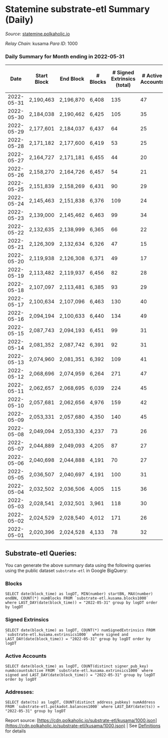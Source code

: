 # Statemine substrate-etl Summary (Daily)

_Source_: [statemine.polkaholic.io](https://statemine.polkaholic.io)

*Relay Chain*: kusama
*Para ID*: 1000



### Daily Summary for Month ending in 2022-05-31


| Date | Start Block | End Block | # Blocks | # Signed Extrinsics (total) | # Active Accounts | # Passive | # New | # Addresses with Balances | # Events | # Transfers | # XCM Transfers In | # XCM Transfers Out |
| ---- | ----------- | --------- | -------- | --------------------------- | ----------------- | --------- | ----- | ------------------------- | -------- | ----------- | ------------------ | ------------------- |
| 2022-05-31 | 2,190,463 | 2,196,870 | 6,408  | 135 | 47 |  |  | 22,377 | 15,578 | 2,043 ($90,701.33) | 36 ($7,854.03) | 30 ($24,961.19) |
| 2022-05-30 | 2,184,038 | 2,190,462 | 6,425  | 105 | 35 |  |  | 22,363 | 15,363 | 1,837 ($44,129.10) | 23 ($3,939.84) | 17 ($34,886.44) |
| 2022-05-29 | 2,177,601 | 2,184,037 | 6,437  | 64 | 25 |  |  | 22,348 | 14,589 | 1,378 ($55,196.12) | 13 ($1,162.49) | 23 ($15,534.74) |
| 2022-05-28 | 2,171,182 | 2,177,600 | 6,419  | 53 | 25 |  |  | 22,344 | 14,199 | 1,076 ($34,862.54) | 12 ($7,916.77) | 11 ($15,874.55) |
| 2022-05-27 | 2,164,727 | 2,171,181 | 6,455  | 44 | 20 |  |  | 22,339 | 14,354 | 1,138 ($45,388.46) | 20 ($4,772.08) | 10 ($7,031.67) |
| 2022-05-26 | 2,158,270 | 2,164,726 | 6,457  | 54 | 21 |  |  | 22,331 | 14,148 | 998 ($25,879.66) | 6 ($819.18) | 6 ($4,280.28) |
| 2022-05-25 | 2,151,839 | 2,158,269 | 6,431  | 90 | 29 |  |  | 22,327 | 14,861 | 1,603 ($188,466.80) | 12 ($4,042.28) | 12 ($109,453.55) |
| 2022-05-24 | 2,145,463 | 2,151,838 | 6,376  | 109 | 24 |  |  | 22,319 | 14,797 | 1,576 ($34,722.87) | 16 ($3,421.53) | 6 ($3,740.91) |
| 2022-05-23 | 2,139,000 | 2,145,462 | 6,463  | 99 | 34 |  |  | 22,312 | 15,318 | 1,925 ($311,988.60) | 11 ($3,127.21) | 19 ($24,647.09) |
| 2022-05-22 | 2,132,635 | 2,138,999 | 6,365  | 66 | 22 |  |  | 22,296 | 14,066 | 1,035 ($38,798.11) | 7 ($3,022.05) | 6 ($11,067.08) |
| 2022-05-21 | 2,126,309 | 2,132,634 | 6,326  | 47 | 15 |  |  | 22,274 | 13,904 | 982 ($110,271.47) | 12 ($582.10) | 14 ($8,246.68) |
| 2022-05-20 | 2,119,938 | 2,126,308 | 6,371  | 49 | 17 |  |  | 22,267 | 14,022 | 1,010 ($63,737.66) | 12 ($75,891.68) | 12 ($19,734.91) |
| 2022-05-19 | 2,113,482 | 2,119,937 | 6,456  | 82 | 28 |  |  | 22,258 | 14,912 | 1,623 ($88,448.04) | 6 ($3,525.43) | 23 ($26,465.79) |
| 2022-05-18 | 2,107,097 | 2,113,481 | 6,385  | 93 | 29 |  |  | 22,249 | 14,789 | 1,600 ($70,655.10) | 10 ($70.03) | 12 ($33,208.72) |
| 2022-05-17 | 2,100,634 | 2,107,096 | 6,463  | 130 | 40 |  |  | 22,235 | 15,306 | 1,786 ($514,573.16) | 17 ($1,494.89) | 18 ($16,169.99) |
| 2022-05-16 | 2,094,194 | 2,100,633 | 6,440  | 134 | 49 |  |  | 22,220 | 15,697 | 2,167 ($2,383,068.71) | 20 ($4,246.69) | 29 ($1,028,513.63) |
| 2022-05-15 | 2,087,743 | 2,094,193 | 6,451  | 99 | 31 |  |  | 22,207 | 15,222 | 1,844 ($142,490.81) | 14 ($3,928.01) | 14 ($47,163.33) |
| 2022-05-14 | 2,081,352 | 2,087,742 | 6,391  | 92 | 31 |  |  | 22,190 | 14,759 | 1,546 ($30,073.61) | 15 ($1,543.44) | 12 ($4,863.28) |
| 2022-05-13 | 2,074,960 | 2,081,351 | 6,392  | 109 | 41 |  |  | 22,175 | 15,671 | 2,350 ($366,369.87) | 20 ($430.35) | 27 ($38,760.52) |
| 2022-05-12 | 2,068,696 | 2,074,959 | 6,264  | 271 | 47 |  |  | 22,164 | 16,667 | 2,436 ($683,373.41) | 16 ($2,392.56) | 33 ($31,405.36) |
| 2022-05-11 | 2,062,657 | 2,068,695 | 6,039  | 224 | 45 |  |  | 22,144 | 15,860 | 2,728 ($360,746.38) | 29 ($16,100.47) | 51 ($55,088.19) |
| 2022-05-10 | 2,057,681 | 2,062,656 | 4,976  | 159 | 42 |  |  | 22,126 | 13,020 | 2,244 ($426,845.74) | 22 ($8,147.66) | 31 ($34,704.33) |
| 2022-05-09 | 2,053,331 | 2,057,680 | 4,350  | 140 | 45 |  |  | 22,079 | 11,354 | 2,013 ($812,551.59) | 16 ($3,893.08) | 28 ($333,498.26) |
| 2022-05-08 | 2,049,094 | 2,053,330 | 4,237  | 73 | 26 |  |  | 22,066 | 10,189 | 1,331 ($153,853.24) | 18 ($5,943.63) | 10 ($29,306.47) |
| 2022-05-07 | 2,044,889 | 2,049,093 | 4,205  | 87 | 27 |  |  | 22,059 | 10,239 | 1,433 ($269,321.74) | 15 ($10,858.78) | 13 ($12,527.86) |
| 2022-05-06 | 2,040,698 | 2,044,888 | 4,191  | 70 | 27 |  |  | 22,047 | 10,104 | 1,347 ($207,160.80) | 17 ($7,181.01) | 11 ($12,118.81) |
| 2022-05-05 | 2,036,507 | 2,040,697 | 4,191  | 100 | 31 |  |  | 22,026 | 10,419 | 1,488 ($106,591.66) | 5 ($401.00) | 22 ($45,517.88) |
| 2022-05-04 | 2,032,502 | 2,036,506 | 4,005  | 115 | 36 |  |  | 22,010 | 10,442 | 1,633 ($62,860.51) | 15 ($1,813.73) | 11 ($19,142.98) |
| 2022-05-03 | 2,028,541 | 2,032,501 | 3,961  | 118 | 30 |  |  | 21,994 | 9,992 | 1,474 ($54,147.51) | 19 ($6,709.05) | 23 ($25,772.24) |
| 2022-05-02 | 2,024,529 | 2,028,540 | 4,012  | 171 | 26 |  |  | 21,984 | 10,447 | 1,368 ($13,981.41) | 11 ($181.80) | 8 ($3,122.29) |
| 2022-05-01 | 2,020,396 | 2,024,528 | 4,133  | 78 | 32 |  |  | 21,972 | 10,051 | 1,369 ($53,259.90) | 13 ($566.92) | 12 ($57,078.73) |

## Substrate-etl Queries:
You can generate the above summary data using the following queries using the public dataset `substrate-etl` in Google BigQuery:


### Blocks
```
SELECT date(block_time) as logDT, MIN(number) startBN, MAX(number) endBN, COUNT(*) numBlocks FROM `substrate-etl.kusama.blocks1000`  where LAST_DAY(date(block_time)) = "2022-05-31" group by logDT order by logDT
```


### Signed Extrinsics
```
SELECT date(block_time) as logDT, COUNT(*) numSignedExtrinsics FROM `substrate-etl.kusama.extrinsics1000`  where signed and LAST_DAY(date(block_time)) = "2022-05-31" group by logDT order by logDT
```


### Active Accounts
```
SELECT date(block_time) as logDT, COUNT(distinct signer_pub_key) numAccountsActive FROM `substrate-etl.kusama.extrinsics1000` where signed and LAST_DAY(date(block_time)) = "2022-05-31" group by logDT order by logDT
```


### Addresses:
```
SELECT date(ts) as logDT, COUNT(distinct address_pubkey) numAddress FROM `substrate-etl.polkadot.balances1000` where LAST_DAY(date(ts)) = "2022-05-31" group by logDT
```



Report source: [https://cdn.polkaholic.io/substrate-etl/kusama/1000.json](https://cdn.polkaholic.io/substrate-etl/kusama/1000.json) | See [Definitions](/DEFINITIONS.md) for details
